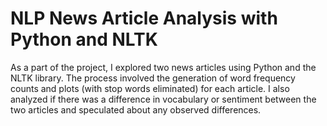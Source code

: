 # NLP News Article Analysis with Python and NLTK

As a part of the project, I explored two news articles using Python and the NLTK library. The process involved the generation of word frequency counts and plots (with stop words eliminated) for each article. I also analyzed if there was a difference in vocabulary or sentiment between the two articles and speculated about any observed differences.
